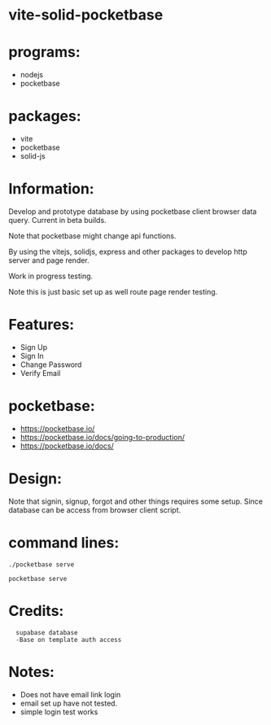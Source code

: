 # vite-solid-pocketbase

# programs:
 * nodejs
 * pocketbase

# packages:
 * vite
 * pocketbase
 * solid-js

# Information:
  Develop and prototype database by using pocketbase client browser data query. Current in beta builds.

  Note that pocketbase might change api functions.

  By using the vitejs, solidjs, express and other packages to develop http server and page render.

  Work in progress testing.

  Note this is just basic set up as well route page render testing.

# Features:
 * Sign Up
 * Sign In
 * Change Password
 * Verify Email

# pocketbase:

 - https://pocketbase.io/
 - https://pocketbase.io/docs/going-to-production/
 - https://pocketbase.io/docs/

# Design:
  Note that signin, signup, forgot and other things requires some setup. Since database can be access from browser client script.

# command lines:

```
./pocketbase serve
```

```
pocketbase serve
```

# Credits:

```
  supabase database
  -Base on template auth access
```


# Notes:
- Does not have email link login
- email set up have not tested.
- simple login test works